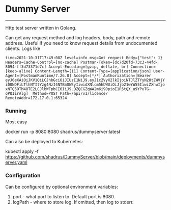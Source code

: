 # Dummy Server
___

Http test server written in Golang.

Can get any request method and log headers, body, path and remote address.
Useful if you need to know request details from undocumented clients.
Logs like

`time=2021-10-31T17:49:08Z level=info msg=Got request Body={"test": 1} Headers=Cache-Control=[no-cache] Postman-Token=[dc7d20fd-73c3-44fd-8094-ff3d73371d7c] Accept-Encoding=[gzip, deflate, br] Connection=[keep-alive] Content-Length=[11] Content-Type=[application/json] User-Agent=[PostmanRuntime/7.26.8] Accept=[*/*] Authorization=[Bearer eyJ0eXAiOiJKV1QiLCJhbGciOiJIUzI1NiJ9.eyJ1c2VyX2lkIjoiNTJlZTYyN2UtZWVjYi00NDFiLTlhNTItYzg4NzI4NTBmOWEyIiwidXNlcm5hbWUiOiJjb21wYW55IiwiZXhwIjoxNTQ5OTM4OTE2LCJlbWFpbCI6IiJ9.DZQCGZqWA2m6i9DpioE1R5tQX_u9YPuTG-oPQIirAlg]  Method=POST Path=/api/v1/licence/ RemoteAddr=172.17.0.1:65324`

### Running

Most easy

docker run -p 8080:8080 shadrus/dummyserver:latest

Can also be deployed to Kubernetes:

kubectl apply -f https://github.com/shadrus/DummyServer/blob/main/deployments/dummyserver.yaml

### Configuration
Can be configured by optional environment variables:
1. port - what port to listen to. Default port is 8080.
2. logPath - where to store log. If omitted, then log to stderr.